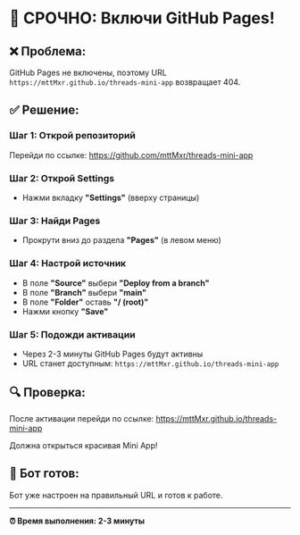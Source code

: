 # 🚨 СРОЧНО: Включи GitHub Pages!

## ❌ Проблема:
GitHub Pages не включены, поэтому URL `https://mttMxr.github.io/threads-mini-app` возвращает 404.

## ✅ Решение:

### Шаг 1: Открой репозиторий
Перейди по ссылке: https://github.com/mttMxr/threads-mini-app

### Шаг 2: Открой Settings
- Нажми вкладку **"Settings"** (вверху страницы)

### Шаг 3: Найди Pages
- Прокрути вниз до раздела **"Pages"** (в левом меню)

### Шаг 4: Настрой источник
- В поле **"Source"** выбери **"Deploy from a branch"**
- В поле **"Branch"** выбери **"main"**
- В поле **"Folder"** оставь **"/ (root)"**
- Нажми кнопку **"Save"**

### Шаг 5: Подожди активации
- Через 2-3 минуты GitHub Pages будут активны
- URL станет доступным: `https://mttMxr.github.io/threads-mini-app`

## 🔍 Проверка:
После активации перейди по ссылке:
https://mttMxr.github.io/threads-mini-app

Должна открыться красивая Mini App!

## 🤖 Бот готов:
Бот уже настроен на правильный URL и готов к работе.

---

**⏰ Время выполнения: 2-3 минуты** 